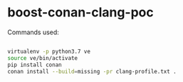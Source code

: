 # boost-conan-clang-poc


Commands used:

```bash

virtualenv -p python3.7 ve
source ve/bin/activate
pip install conan
conan install --build=missing -pr clang-profile.txt .

 ```

